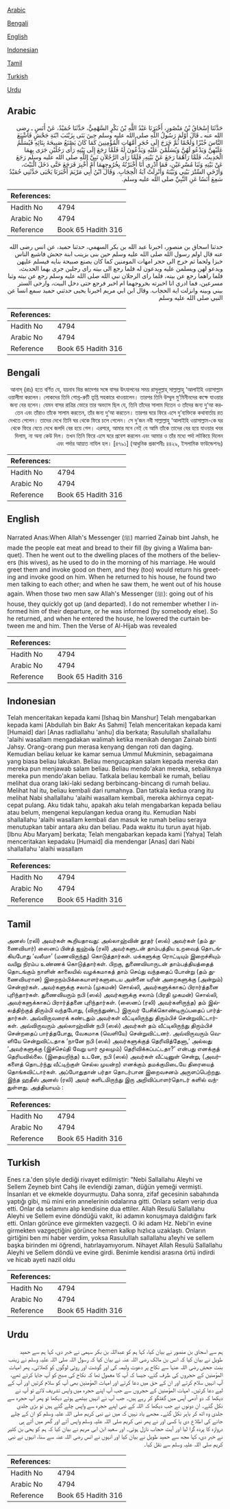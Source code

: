 [Arabic](#arabic)

[Bengali](#bengali)

[English](#english)

[Indonesian](#indonesian)

[Tamil](#tamil)

[Turkish](#turkish)

[Urdu](#urdu)

## Arabic


<div dir="rtl" lang="ar" style={{fontSize:'larger',backgroundColor:'#f8f9fa',padding:20}}>
حَدَّثَنَا إِسْحَاقُ بْنُ مَنْصُورٍ، أَخْبَرَنَا عَبْدُ اللَّهِ بْنُ بَكْرٍ السَّهْمِيُّ، حَدَّثَنَا حُمَيْدٌ، عَنْ أَنَسٍ ـ رضى الله عنه ـ قَالَ أَوْلَمَ رَسُولُ اللَّهِ صلى الله عليه وسلم حِينَ بَنَى بِزَيْنَبَ ابْنَةِ جَحْشٍ فَأَشْبَعَ النَّاسَ خُبْزًا وَلَحْمًا ثُمَّ خَرَجَ إِلَى حُجَرِ أُمَّهَاتِ الْمُؤْمِنِينَ كَمَا كَانَ يَصْنَعُ صَبِيحَةَ بِنَائِهِ فَيُسَلِّمُ عَلَيْهِنَّ وَيَدْعُو لَهُنَّ وَيُسَلِّمْنَ عَلَيْهِ وَيَدْعُونَ لَهُ فَلَمَّا رَجَعَ إِلَى بَيْتِهِ رَأَى رَجُلَيْنِ جَرَى بِهِمَا الْحَدِيثُ، فَلَمَّا رَآهُمَا رَجَعَ عَنْ بَيْتِهِ، فَلَمَّا رَأَى الرَّجُلاَنِ نَبِيَّ اللَّهِ صلى الله عليه وسلم رَجَعَ عَنْ بَيْتِهِ وَثَبَا مُسْرِعَيْنِ، فَمَا أَدْرِي أَنَا أَخْبَرْتُهُ بِخُرُوجِهِمَا أَمْ أُخْبِرَ فَرَجَعَ حَتَّى دَخَلَ الْبَيْتَ، وَأَرْخَى السِّتْرَ بَيْنِي وَبَيْنَهُ وَأُنْزِلَتْ آيَةُ الْحِجَابِ‏.‏ وَقَالَ ابْنُ أَبِي مَرْيَمَ أَخْبَرَنَا يَحْيَى حَدَّثَنِي حُمَيْدٌ سَمِعَ أَنَسًا عَنِ النَّبِيِّ صلى الله عليه وسلم‏.‏
</div>
<div style={{backgroundColor:'#f8f9fa',padding:20, marginBottom: 10}}><table> <thead> <tr> <th>References:</th> <th></th> </tr> </thead> <tbody><tr><td>Hadith No</td><td>4794</td></tr><tr><td>Arabic No</td><td>4794</td></tr><tr><td>Reference</td><td>Book 65 Hadith 316</td></tr></tbody></table></div>


<div dir="rtl" lang="ar" style={{fontSize:'larger',backgroundColor:'#f8f9fa',padding:20}}>
حدثنا اسحاق بن منصور، اخبرنا عبد الله بن بكر السهمي، حدثنا حميد، عن انس رضى الله عنه قال اولم رسول الله صلى الله عليه وسلم حين بنى بزينب ابنة جحش فاشبع الناس خبزا ولحما ثم خرج الى حجر امهات المومنين كما كان يصنع صبيحة بنايه فيسلم عليهن ويدعو لهن ويسلمن عليه ويدعون له فلما رجع الى بيته راى رجلين جرى بهما الحديث، فلما راهما رجع عن بيته، فلما راى الرجلان نبي الله صلى الله عليه وسلم رجع عن بيته وثبا مسرعين، فما ادري انا اخبرته بخروجهما ام اخبر فرجع حتى دخل البيت، وارخى الستر بيني وبينه وانزلت اية الحجاب. وقال ابن ابي مريم اخبرنا يحيى حدثني حميد سمع انسا عن النبي صلى الله عليه وسلم
</div>
<div style={{backgroundColor:'#f8f9fa',padding:20, marginBottom: 10}}><table> <thead> <tr> <th>References:</th> <th></th> </tr> </thead> <tbody><tr><td>Hadith No</td><td>4794</td></tr><tr><td>Arabic No</td><td>4794</td></tr><tr><td>Reference</td><td>Book 65 Hadith 316</td></tr></tbody></table></div>

## Bengali


<div dir="rtl" lang="bn" style={{fontSize:'larger',backgroundColor:'#f8f9fa',padding:20}}>
আনাস্ (রাঃ) হতে বর্ণিত যে, যয়নাব বিন্ত জাহ্শের সঙ্গে বাসর উৎযাপনের সময় রাসূলুল্লাহ্ সাল্লাল্লাহু ‘আলাইহি ওয়াসাল্লাম ওয়ালীমা করলেন। লোকদের তিনি গোশ্ত-রুটি তৃপ্তি সহকারে খাওয়ালেন। তারপর তিনি উম্মুল মু’মিনীনদের কক্ষে যাওয়ার জন্য বের হলেন। যেমন বাসর রাত্রির ভোরে তার অভ্যাস ছিল যে, তিনি তাঁদের সালাম দিতেন ও তাঁদের জন্য দু‘আ করতেন এবং তাঁরাও তাঁকে সালাম করতেন, তাঁর জন্য দু‘আ করতেন। তারপর ঘরে ফিরে এসে দু’ব্যক্তিকে কথাবার্তায় রত দেখতে পেলেন। তাদের দেখে তিনি ঘর থেকে ফিরে চলে গেলেন। সে দু’জন নবী সাল্লাল্লাহু ‘আলাইহি ওয়াসাল্লাম-কে ঘর থেকে ফিরে যেতে দেখে জলদি বের হয়ে গেল। এরপরে, আমার মনে নেই যে আমি তাঁকে তাদের বের হয়ে যাওয়ার খবর দিলাম, না অন্য কেউ দিল। তখন তিনি ফিরে এসে ঘরে প্রবেশ করলেন এবং আমার ও তাঁর মধ্যে পর্দা লটকিয়ে দিলেন এবং পর্দার আয়াত নাযিল হল। [৪৭৯১] (আধুনিক প্রকাশনীঃ ৪৪২৯, ইসলামিক ফাউন্ডেশনঃ)
</div>
<div style={{backgroundColor:'#f8f9fa',padding:20, marginBottom: 10}}><table> <thead> <tr> <th>References:</th> <th></th> </tr> </thead> <tbody><tr><td>Hadith No</td><td>4794</td></tr><tr><td>Arabic No</td><td>4794</td></tr><tr><td>Reference</td><td>Book 65 Hadith 316</td></tr></tbody></table></div>

## English


<div dir="ltr" lang="en" style={{fontSize:'larger',backgroundColor:'#f8f9fa',padding:20}}>
Narrated Anas:When Allah's Messenger (ﷺ) married Zainab bint Jahsh, he made the people eat meat and bread to their fill (by giving a Walima banquet). Then he went out to the dwelling places of the mothers of the believers (his wives), as he used to do in the morning of his marriage. He would greet them and invoke good on them, and they (too) would return his greeting and invoke good on him. When he returned to his house, he found two men talking to each other; and when he saw them, he went out of his house again. When those two men saw Allah's Messenger (ﷺ): going out of his house, they quickly got up (and departed). I do not remember whether I informed him of their departure, or he was informed (by somebody else). So he returned, and when he entered the house, he lowered the curtain between me and him. Then the Verse of Al-Hijab was revealed
</div>
<div style={{backgroundColor:'#f8f9fa',padding:20, marginBottom: 10}}><table> <thead> <tr> <th>References:</th> <th></th> </tr> </thead> <tbody><tr><td>Hadith No</td><td>4794</td></tr><tr><td>Arabic No</td><td>4794</td></tr><tr><td>Reference</td><td>Book 65 Hadith 316</td></tr></tbody></table></div>

## Indonesian


<div dir="ltr" lang="id" style={{fontSize:'larger',backgroundColor:'#f8f9fa',padding:20}}>
Telah menceritakan kepada kami [Ishaq bin Manshur] Telah mengabarkan kepada kami [Abdullah bin Bakr As Sahmi] Telah menceritakan kepada kami [Humaid] dari [Anas radliallahu 'anhu] dia berkata; Rasulullah shallallahu 'alaihi wasallam mengadakan walimah ketika menikah dengan Zainab binti Jahsy. Orang-orang pun merasa kenyang dengan roti dan daging. Kemudian beliau keluar ke kamar semua Ummul Mukminin, sebagaimana yang biasa beliau lakukan. Beliau mengucapkan salam kepada mereka dan mereka pun menjawab salam beliau. Beliau mendo'akan mereka, sebaliknya mereka pun mendo'akan beliau. Tatkala beliau kembali ke rumah, beliau melihat dua orang laki-laki sedang berbincang-bincang di rumah beliau. Melihat hal itu, beliau kembali dari rumahnya. Dan tatkala kedua orang itu melihat Nabi shallallahu 'alaihi wasallam kembali, mereka akhirnya cepat-cepat pulang. Aku tidak tahu, apakah aku telah mengabarkan kepada beliau atau belum, mengenai kepulangan kedua orang itu. Kemudian Nabi shallallahu 'alaihi wasallam kembali dan masuk ke rumah beliau seraya menutupkan tabir antara aku dan beliau. Pada waktu itu turun ayat hijab. [Ibnu Abu Maryam] berkata; Telah mengabarkan kepada kami [Yahya] Telah menceritakan kepadaku [Humaid] dia mendengar [Anas] dari Nabi shallallahu 'alaihi wasallam
</div>
<div style={{backgroundColor:'#f8f9fa',padding:20, marginBottom: 10}}><table> <thead> <tr> <th>References:</th> <th></th> </tr> </thead> <tbody><tr><td>Hadith No</td><td>4794</td></tr><tr><td>Arabic No</td><td>4794</td></tr><tr><td>Reference</td><td>Book 65 Hadith 316</td></tr></tbody></table></div>

## Tamil


<div dir="ltr" lang="ta" style={{fontSize:'larger',backgroundColor:'#f8f9fa',padding:20}}>
அனஸ் (ரலி) அவர்கள் கூறியதாவது: அல்லாஹ்வின் தூதர் (ஸல்) அவர்கள் (தம் துணைவியார்) ஸைனப் பின்த் ஜஹ்ஷ் (ரலி) அவர்களுடன் தாம்பத்திய உறவைத் தொடங்கியபோது ‘வலீமா’ (மணவிருந்து) கொடுத்தார்கள். மக்களுக்கு ரொட்டியும் இறைச்சியும் வயிறு நிரம்ப உண்ணக் கொடுத்தார்கள். பிறகு, துணைவியாருடன் தாம்பத்தியத்தைத் தொடங்கும் நாளின் காலையில் வழக்கமாகத் தாம் செய்து வந்ததைப் போன்று (தம் துணைவியரான) இறைநம்பிக்கையாளர்களுடைய அன்னை யரின் அறைகளுக்கு (அன்றும்) சென்றார்கள். அவர்களுக்கு சலாம் (முகமன்) சொல்லி, அவர்களுக்காகப் பிரார்த்தனை புரிந்தார்கள். துணைவியரும் நபி (ஸல்) அவர்களுக்கு சலாம் (பிரதி முகமன்) சொல்லி, அவர்களுக்காகப் பிரார்த்தனை புரிந்தார்கள். (ஸைனப் (ரலி) அவர்களிருந்த) தம் இல்லத்திற்குத் திரும்பி வந்தபோது, (விருந்துண்ட) இருவர் பேசிக்கொண்டிருப்பதைப் பார்த்தார்கள். அவ்விருவரைக் கண்டதும் அவர்கள் வீட்டிலிருந்து திரும்பிச் சென்றுவிட்டார்கள். அவ்விருவரும் அல்லாஹ்வின் நபி (ஸல்) அவர்கள் தம் வீட்டிலிருந்து திரும்பிச் சென்றதைப் பார்த்தபோது, வேகமாக (வெளியே) சென்றுவிட்டனர். அவ்விருவரும் வெளியே சென்றுவிட்டதாக ‘நானே நபி (ஸல்) அவர்களுக்குத் தெரிவித்தேனா,’ அல்லது ‘அவர்களுக்கு (இச்செய்தி வேறு யார் மூலமும்) தெரிவிக்கப்பட்டதா?’ என்பது எனக்குத் தெரியவில்லை. (இதையறிந்த) உடனே, நபி (ஸல்) அவர்கள் வீட்டினுள் சென்று, (அவர்களைத் தொடர்ந்து வீட்டிற்குள் செல்ல முயன்ற) எனக்கும் தமக்குமிடையே திரையைத் தொங்கவிட்டார்கள். அப்போதுதான் பர்தா தொடர்பான இறைவசனம் அருளப்பெற்றது. இந்த ஹதீஸ் அனஸ் (ரலி) அவர் களிடமிருந்து இரு அறிவிப்பாளர்தொடர் களில் வந்துள்ளது. அத்தியாயம் :
</div>
<div style={{backgroundColor:'#f8f9fa',padding:20, marginBottom: 10}}><table> <thead> <tr> <th>References:</th> <th></th> </tr> </thead> <tbody><tr><td>Hadith No</td><td>4794</td></tr><tr><td>Arabic No</td><td>4794</td></tr><tr><td>Reference</td><td>Book 65 Hadith 316</td></tr></tbody></table></div>

## Turkish


<div dir="ltr" lang="tr" style={{fontSize:'larger',backgroundColor:'#f8f9fa',padding:20}}>
Enes r.a.'den şöyle dediği rivayet edilmiştir: "Nebi Sallallahu Aleyhi ve Sellem Zeyneb bint Cahş ile evlendiği zaman, düğün yemeği vermişti. İnsanları et ve ekmekle doyurmuştu. Daha sonra, zifaf gecesinin sabahında yaptığı gibi, mü mini erin annelerinin odalarına gitti. Onlara selam verip dua etti. Onlar da selamını alıp kendisine dua ettiler. Allah Resulü Sallallahu Aleyhi ve Sellem evine döndüğü vakit, iki adamın konuşmaya daldığını fark etti. Onları görünce eve girmekten vazgeçti. O iki adam Hz. Nebi'in evine girmekten vazgeçtiğini görünce hemen kalkıp hızlıca uzaklaştı. Onların girtiğini ben mi haber verdim, yoksa RasuluIlah sallallahu a1eyhi ve sellem başka birinden mi öğrendi, hatırlayamıyorum. Nihayet Allah Resulü Sallallahu Aleyhi ve Sellem döndü ve evine girdi. Benimle kendisi arasına örtü indirdi ve hicab ayeti nazil oldu
</div>
<div style={{backgroundColor:'#f8f9fa',padding:20, marginBottom: 10}}><table> <thead> <tr> <th>References:</th> <th></th> </tr> </thead> <tbody><tr><td>Hadith No</td><td>4794</td></tr><tr><td>Arabic No</td><td>4794</td></tr><tr><td>Reference</td><td>Book 65 Hadith 316</td></tr></tbody></table></div>

## Urdu


<div dir="rtl" lang="ur" style={{fontSize:'larger',backgroundColor:'#f8f9fa',padding:20}}>
ہم سے اسحاق بن منصور نے بیان کیا، کہا ہم کو عبداللہ بن بکر سہمی نے خبر دی، کہا ہم سے حمید طویل نے بیان کیا کہ انس بن مالک رضی اللہ عنہ نے بیان کیا کہ رسول اللہ صلی اللہ علیہ وسلم نے زینب بنت جحش رضی اللہ عنہا سے نکاح پر دعوت ولیمہ کی اور گوشت اور روٹی لوگوں کو کھلائی۔ پھر امہات المؤمنین کے حجروں کی طرف گئے، جیسا کہ آپ کا معمول تھا کہ نکاح کی صبح کو آپ جایا کرتے تھے، آپ انہیں سلام کرتے اور ان کے حق میں دعا کرتے اور امہات المؤمنین بھی آپ کو سلام کرتیں اور آپ کے لیے دعا کرتیں۔ امہات المؤمنین کے حجروں سے جب آپ اپنے حجرہ میں واپس تشریف لائے تو آپ نے دیکھا کہ دو آدمی آپس میں گفتگو کر رہے ہیں۔ جب آپ نے انہیں بیٹھے ہوئے دیکھا تو پھر آپ حجرہ سے نکل گئے۔ ان دونوں نے جب دیکھا کہ اللہ کے نبی اپنے حجرہ سے واپس چلے گئے ہیں تو بڑی جلدی جلدی وہ اٹھ کر باہر نکل گئے۔ مجھے یاد نہیں کہ میں نے نبی کریم صلی اللہ علیہ وسلم کو ان کے چلے جانے کی اطلاع دی یا کسی اور نے پھر نبی کریم صلی اللہ علیہ وسلم واپس آئے اور گھر میں آتے ہی دروازہ کا پردہ گرا لیا اور آیت حجاب نازل ہوئی۔ اور سعید ابن ابی مریم نے بیان کیا کہ ہم کو یحی ٰبن کثیر نے خبر دی، کہا مجھ سے حمید طویل نے بیان کیا اور انہوں نے انس رضی اللہ عنہ سے سنا، انہوں نے نبی کریم صلی اللہ علیہ وسلم سے نقل کیا۔
</div>
<div style={{backgroundColor:'#f8f9fa',padding:20, marginBottom: 10}}><table> <thead> <tr> <th>References:</th> <th></th> </tr> </thead> <tbody><tr><td>Hadith No</td><td>4794</td></tr><tr><td>Arabic No</td><td>4794</td></tr><tr><td>Reference</td><td>Book 65 Hadith 316</td></tr></tbody></table></div>